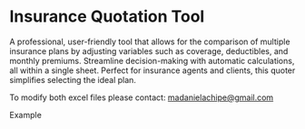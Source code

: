 # Insurance Quotation Tool
A professional, user-friendly tool that allows for the comparison of multiple insurance plans by adjusting variables such as coverage, deductibles, and monthly premiums. Streamline decision-making with automatic calculations, all within a single sheet. Perfect for insurance agents and clients, this quoter simplifies selecting the ideal plan.

To modify both excel files please contact: madanielachipe@gmail.com

Example 


